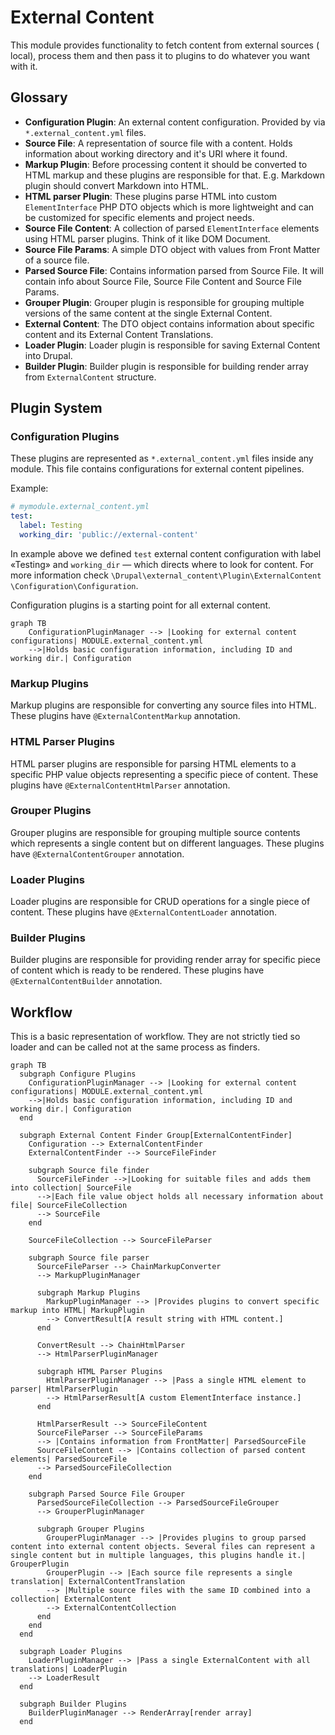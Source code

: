 # External Content

This module provides functionality to fetch content from external sources (
local), process them and then pass it to plugins to do whatever you want with
it.

## Glossary

- **Configuration Plugin**: An external content configuration. Provided by
  via `*.external_content.yml` files.
- **Source File**: A representation of source file with a content. Holds
  information about working directory and it's URI where it found.
- **Markup Plugin**: Before processing content it should be converted to
  HTML markup and these plugins are responsible for that. E.g. Markdown
  plugin should convert Markdown into HTML.
- **HTML parser Plugin**: These plugins parse HTML into custom
  `ElementInterface` PHP DTO objects which is more lightweight and can be
  customized for specific elements and project needs.
- **Source File Content**: A collection of parsed `ElementInterface`
  elements using HTML parser plugins. Think of it like DOM Document.
- **Source File Params**: A simple DTO object with values from Front Matter
  of a source file.
- **Parsed Source File**: Contains information parsed from Source File. It
  will contain info about Source File, Source File Content and Source File
  Params.
- **Grouper Plugin**: Grouper plugin is responsible for grouping multiple
  versions of the same content at the single External Content.
- **External Content**: The DTO object contains information about
  specific content and its External Content Translations.
- **Loader Plugin**: Loader plugin is responsible for saving External
  Content into Drupal.
- **Builder Plugin**: Builder plugin is responsible for building render array
  from `ExternalContent` structure.

## Plugin System

### Configuration Plugins

These plugins are represented as `*.external_content.yml` files inside any
module. This file contains configurations for external content pipelines.

Example:

```yaml
# mymodule.external_content.yml
test:
  label: Testing
  working_dir: 'public://external-content'
```

In example above we defined `test` external content configuration with label
«Testing» and `working_dir` — which directs where to look for content. For
more information check `\Drupal\external_content\Plugin\ExternalContent
\Configuration\Configuration`.

Configuration plugins is a starting point for all external content.

```mermaid
graph TB
    ConfigurationPluginManager --> |Looking for external content configurations| MODULE.external_content.yml
    -->|Holds basic configuration information, including ID and working dir.| Configuration
```

### Markup Plugins

Markup plugins are responsible for converting any source files into HTML.
These plugins have `@ExternalContentMarkup` annotation.

### HTML Parser Plugins

HTML parser plugins are responsible for parsing HTML elements to a specific
PHP value objects representing a specific piece of content. These plugins
have `@ExternalContentHtmlParser` annotation.

### Grouper Plugins

Grouper plugins are responsible for grouping multiple source contents which
represents a single content but on different languages. These plugins have
`@ExternalContentGrouper` annotation.

### Loader Plugins

Loader plugins are responsible for CRUD operations for a single piece of
content. These plugins have `@ExternalContentLoader` annotation.

### Builder Plugins

Builder plugins are responsible for providing render array for specific piece
of content which is ready to be rendered. These plugins have
`@ExternalContentBuilder` annotation.

## Workflow

This is a basic representation of workflow. They are not strictly tied so
loader and can be called not at the same process as finders.

```mermaid
graph TB
  subgraph Configure Plugins
    ConfigurationPluginManager --> |Looking for external content configurations| MODULE.external_content.yml
    -->|Holds basic configuration information, including ID and working dir.| Configuration
  end

  subgraph External Content Finder Group[ExternalContentFinder]
    Configuration --> ExternalContentFinder
    ExternalContentFinder --> SourceFileFinder

    subgraph Source file finder
      SourceFileFinder -->|Looking for suitable files and adds them into collection| SourceFile
      -->|Each file value object holds all necessary information about file| SourceFileCollection
      --> SourceFile
    end

    SourceFileCollection --> SourceFileParser

    subgraph Source file parser
      SourceFileParser --> ChainMarkupConverter
      --> MarkupPluginManager

      subgraph Markup Plugins
        MarkupPluginManager --> |Provides plugins to convert specific markup into HTML| MarkupPlugin
        --> ConvertResult[A result string with HTML content.]
      end

      ConvertResult --> ChainHtmlParser
      --> HtmlParserPluginManager

      subgraph HTML Parser Plugins
        HtmlParserPluginManager --> |Pass a single HTML element to parser| HtmlParserPlugin
        --> HtmlParserResult[A custom ElementInterface instance.]
      end

      HtmlParserResult --> SourceFileContent
      SourceFileParser --> SourceFileParams
      --> |Contains information from FrontMatter| ParsedSourceFile
      SourceFileContent --> |Contains collection of parsed content elements| ParsedSourceFile
      --> ParsedSourceFileCollection
    end

    subgraph Parsed Source File Grouper
      ParsedSourceFileCollection --> ParsedSourceFileGrouper
      --> GrouperPluginManager

      subgraph Grouper Plugins
        GrouperPluginManager --> |Provides plugins to group parsed content into external content objects. Several files can represent a single content but in multiple languages, this plugins handle it.| GrouperPlugin
        GrouperPlugin --> |Each source file represents a single translation| ExternalContentTranslation
        --> |Multiple source files with the same ID combined into a collection| ExternalContent
        --> ExternalContentCollection
      end
    end
  end

  subgraph Loader Plugins
    LoaderPluginManager --> |Pass a single ExternalContent with all translations| LoaderPlugin
    --> LoaderResult
  end

  subgraph Builder Plugins
    BuilderPluginManager --> RenderArray[render array]
  end
```
